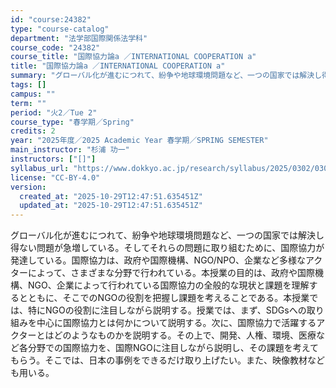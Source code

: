 ```yaml
---
id: "course:24382"
type: "course-catalog"
department: "法学部国際関係法学科"
course_code: "24382"
course_title: "国際協力論a ／INTERNATIONAL COOPERATION a"
title: "国際協力論a ／INTERNATIONAL COOPERATION a"
summary: "グローバル化が進むにつれて、紛争や地球環境問題など、一つの国家では解決し得ない問題が急増している。そしてそれらの問題に取り組むために、国際協力が発達している。国際協力は、政府や国際機構、NGO/NPO、企業など多様なアクターによって、さまざ…"
tags: []
campus: ""
term: ""
period: "火2／Tue 2"
course_type: "春学期／Spring"
credits: 2
year: "2025年度／2025 Academic Year 春学期／SPRING SEMESTER"
main_instructor: "杉浦 功一"
instructors: ["[]"]
syllabus_url: "https://www.dokkyo.ac.jp/research/syllabus/2025/0302/0302_24382_ja_JP.html"
license: "CC-BY-4.0"
version:
  created_at: "2025-10-29T12:47:51.635451Z"
  updated_at: "2025-10-29T12:47:51.635451Z"
---
```

グローバル化が進むにつれて、紛争や地球環境問題など、一つの国家では解決し得ない問題が急増している。そしてそれらの問題に取り組むために、国際協力が発達している。国際協力は、政府や国際機構、NGO/NPO、企業など多様なアクターによって、さまざまな分野で行われている。本授業の目的は、政府や国際機構、NGO、企業によって行われている国際協力の全般的な現状と課題を理解するとともに、そこでのNGOの役割を把握し課題を考えることである。本授業では、特にNGOの役割に注目しながら説明する。授業では、まず、SDGsへの取り組みを中心に国際協力とは何かについて説明する。次に、国際協力で活躍するアクターとはどのようなものかを説明する。その上で、開発、人権、環境、医療など各分野での国際協力を、国際NGOに注目しながら説明し、その課題を考えてもらう。そこでは、日本の事例をできるだけ取り上げたい。また、映像教材なども用いる。
